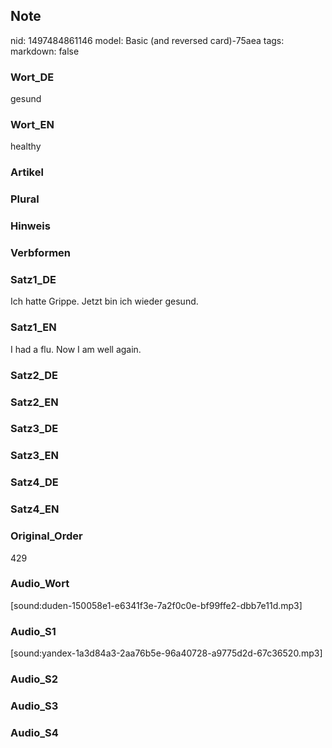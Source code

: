 ## Note
nid: 1497484861146
model: Basic (and reversed card)-75aea
tags: 
markdown: false

### Wort_DE
gesund

### Wort_EN
healthy

### Artikel


### Plural


### Hinweis


### Verbformen


### Satz1_DE
Ich hatte Grippe. Jetzt bin ich wieder gesund.

### Satz1_EN
I had a flu. Now I am well again.

### Satz2_DE


### Satz2_EN


### Satz3_DE


### Satz3_EN


### Satz4_DE


### Satz4_EN


### Original_Order
429

### Audio_Wort
[sound:duden-150058e1-e6341f3e-7a2f0c0e-bf99ffe2-dbb7e11d.mp3]

### Audio_S1
[sound:yandex-1a3d84a3-2aa76b5e-96a40728-a9775d2d-67c36520.mp3]

### Audio_S2


### Audio_S3


### Audio_S4

